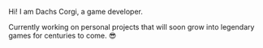 Hi! I am Dachs Corgi, a game developer.

Currently working on personal projects that will soon grow into legendary games for centuries to come. 😎
